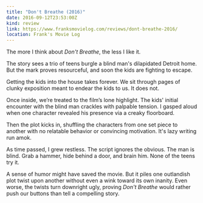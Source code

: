 ```yaml
---
title: "Don't Breathe (2016)"
date: 2016-09-12T23:53:00Z
kind: review
link: https://www.franksmovielog.com/reviews/dont-breathe-2016/
location: Frank's Movie Log
---
```


The more I think about _Don't Breathe_, the less I like it.

The story sees a trio of teens burgle a blind man's dilapidated Detroit home. But the mark proves resourceful, and soon the kids are fighting to escape.

Getting the kids into the house takes forever. We sit through pages of clunky exposition meant to endear the kids to us. It does not.

Once inside, we’re treated to the film’s lone highlight. The kids' initial encounter with the blind man crackles with palpable tension. I gasped aloud when one character revealed his presence via a creaky floorboard.

Then the plot kicks in, shuffling the characters from one set piece to another with no relatable behavior or convincing motivation. It's lazy writing run amok.

As time passed, I grew restless. The script ignores the obvious. The man is blind. Grab a hammer, hide behind a door, and brain him. None of the teens try it.

A sense of humor might have saved the movie. But it piles one outlandish plot twist upon another without even a wink toward its own inanity. Even worse, the twists turn downright ugly, proving _Don't Breathe_ would rather push our buttons than tell a compelling story.